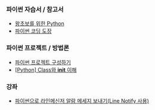 ### 파이썬 자습서 / 참고서
  
  - [왕초보를 위한 Python](https://wikidocs.net/book/2)
  - [파이썬 코딩 도장](https://dojang.io/course/view.php?id=7)

### 파이썬 프로젝트 / 방법론

  - [파이썬 프로젝트 구성하기](https://python-guide-kr.readthedocs.io/ko/latest/writing/structure.html) 
  - [[Python] Class와 __init__ 이해](https://blog.naver.com/PostView.nhn?blogId=n2ll_&logNo=221442949008&categoryNo=7&parentCategoryNo=0&viewDate=&currentPage=1&postListTopCurrentPage=1&from=search)

### 강좌

- [파이썬으로 라인메신저 알람 메세지 보내기(Line Notify 사용)](https://tibsender.tistory.com/76)